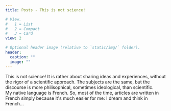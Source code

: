 ```yaml
---
title: Posts - This is not science!

# View.
#   1 = List
#   2 = Compact
#   3 = Card
view: 2

# Optional header image (relative to `static/img/` folder).
header:
  caption: ""
  image: ""
---
```


This is not science! It is rather about sharing ideas and experiences, without the rigor of a scientific approach. The subjects are the same, but the discourse is more philisophical, sometimes ideological, than scientific.  
My native language is French. So, most of the time, articles are written in French simply because it's much easier for me: I dream and think in French...